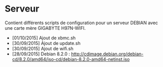 # Serveur

Contient différents scripts de configuration pour un serveur DEBIAN avec une carte mère GIGABYTE H97N-WIFI.

- [01/10/2015] Ajout de xbmc.sh
- [30/09/2015] Ajout de update.sh
- [30/09/2015] Ajout de wifi.sh
- [28/09/2015] Debian 8.2.0 : http://cdimage.debian.org/debian-cd/8.2.0/amd64/iso-cd/debian-8.2.0-amd64-netinst.iso
